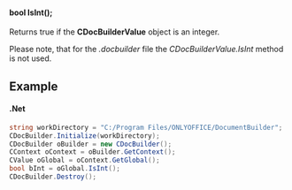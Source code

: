 #### bool IsInt();

Returns true if the **CDocBuilderValue** object is an integer.

Please note, that for the *.docbuilder* file the *CDocBuilderValue.IsInt* method is not used.

## Example

#### .Net

```c#
string workDirectory = "C:/Program Files/ONLYOFFICE/DocumentBuilder";
CDocBuilder.Initialize(workDirectory);
CDocBuilder oBuilder = new CDocBuilder();
CContext oContext = oBuilder.GetContext();
CValue oGlobal = oContext.GetGlobal();
bool bInt = oGlobal.IsInt();
CDocBuilder.Destroy();
```
